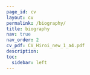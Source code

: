 ```yaml
---
page_id: cv
layout: cv
permalink: /biography/
title: biography
nav: true
nav_order: 2
cv_pdf: CV_Hiroi_new_1_a4.pdf
description: 
toc:
  sidebar: left
---
```

